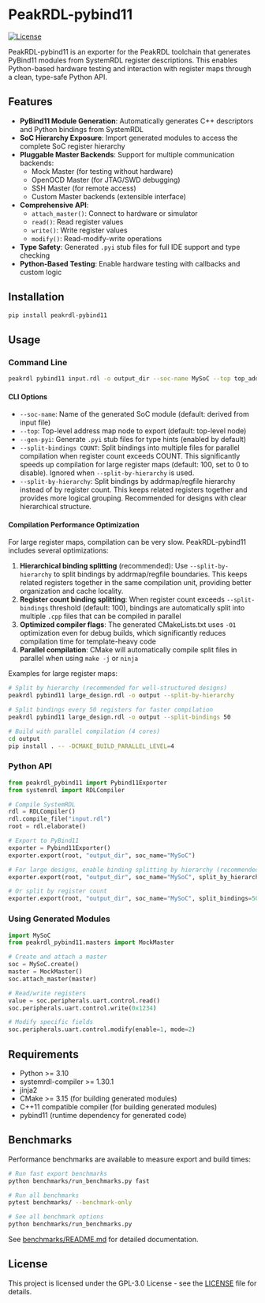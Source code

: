 # PeakRDL-pybind11

[![License](https://img.shields.io/badge/license-GPL--3.0-blue)](https://github.com/arnavsacheti/PeakRDL-pybind11/blob/main/LICENSE)

PeakRDL-pybind11 is an exporter for the PeakRDL toolchain that generates PyBind11 modules from SystemRDL register descriptions. This enables Python-based hardware testing and interaction with register maps through a clean, type-safe Python API.

## Features

- **PyBind11 Module Generation**: Automatically generates C++ descriptors and Python bindings from SystemRDL
- **SoC Hierarchy Exposure**: Import generated modules to access the complete SoC register hierarchy
- **Pluggable Master Backends**: Support for multiple communication backends:
  - Mock Master (for testing without hardware)
  - OpenOCD Master (for JTAG/SWD debugging)
  - SSH Master (for remote access)
  - Custom Master backends (extensible interface)
- **Comprehensive API**: 
  - `attach_master()`: Connect to hardware or simulator
  - `read()`: Read register values
  - `write()`: Write register values
  - `modify()`: Read-modify-write operations
- **Type Safety**: Generated `.pyi` stub files for full IDE support and type checking
- **Python-Based Testing**: Enable hardware testing with callbacks and custom logic

## Installation

```bash
pip install peakrdl-pybind11
```

## Usage

### Command Line

```bash
peakrdl pybind11 input.rdl -o output_dir --soc-name MySoC --top top_addrmap --gen-pyi
```

#### CLI Options

- `--soc-name`: Name of the generated SoC module (default: derived from input file)
- `--top`: Top-level address map node to export (default: top-level node)
- `--gen-pyi`: Generate `.pyi` stub files for type hints (enabled by default)
- `--split-bindings COUNT`: Split bindings into multiple files for parallel compilation when register count exceeds COUNT. This significantly speeds up compilation for large register maps (default: 100, set to 0 to disable). Ignored when `--split-by-hierarchy` is used.
- `--split-by-hierarchy`: Split bindings by addrmap/regfile hierarchy instead of by register count. This keeps related registers together and provides more logical grouping. Recommended for designs with clear hierarchical structure.

#### Compilation Performance Optimization

For large register maps, compilation can be very slow. PeakRDL-pybind11 includes several optimizations:

1. **Hierarchical binding splitting** (recommended): Use `--split-by-hierarchy` to split bindings by addrmap/regfile boundaries. This keeps related registers together in the same compilation unit, providing better organization and cache locality.
2. **Register count binding splitting**: When register count exceeds `--split-bindings` threshold (default: 100), bindings are automatically split into multiple `.cpp` files that can be compiled in parallel
3. **Optimized compiler flags**: The generated CMakeLists.txt uses `-O1` optimization even for debug builds, which significantly reduces compilation time for template-heavy code
4. **Parallel compilation**: CMake will automatically compile split files in parallel when using `make -j` or `ninja`

Examples for large register maps:
```bash
# Split by hierarchy (recommended for well-structured designs)
peakrdl pybind11 large_design.rdl -o output --split-by-hierarchy

# Split bindings every 50 registers for faster compilation
peakrdl pybind11 large_design.rdl -o output --split-bindings 50

# Build with parallel compilation (4 cores)
cd output
pip install . -- -DCMAKE_BUILD_PARALLEL_LEVEL=4
```

### Python API

```python
from peakrdl_pybind11 import Pybind11Exporter
from systemrdl import RDLCompiler

# Compile SystemRDL
rdl = RDLCompiler()
rdl.compile_file("input.rdl")
root = rdl.elaborate()

# Export to PyBind11
exporter = Pybind11Exporter()
exporter.export(root, "output_dir", soc_name="MySoC")

# For large designs, enable binding splitting by hierarchy (recommended)
exporter.export(root, "output_dir", soc_name="MySoC", split_by_hierarchy=True)

# Or split by register count
exporter.export(root, "output_dir", soc_name="MySoC", split_bindings=50)
```

### Using Generated Modules

```python
import MySoC
from peakrdl_pybind11.masters import MockMaster

# Create and attach a master
soc = MySoC.create()
master = MockMaster()
soc.attach_master(master)

# Read/write registers
value = soc.peripherals.uart.control.read()
soc.peripherals.uart.control.write(0x1234)

# Modify specific fields
soc.peripherals.uart.control.modify(enable=1, mode=2)
```

## Requirements

- Python >= 3.10
- systemrdl-compiler >= 1.30.1
- jinja2
- CMake >= 3.15 (for building generated modules)
- C++11 compatible compiler (for building generated modules)
- pybind11 (runtime dependency for generated code)

## Benchmarks

Performance benchmarks are available to measure export and build times:

```bash
# Run fast export benchmarks
python benchmarks/run_benchmarks.py fast

# Run all benchmarks
pytest benchmarks/ --benchmark-only

# See all benchmark options
python benchmarks/run_benchmarks.py
```

See [benchmarks/README.md](benchmarks/README.md) for detailed documentation.

## License

This project is licensed under the GPL-3.0 License - see the [LICENSE](LICENSE) file for details.
